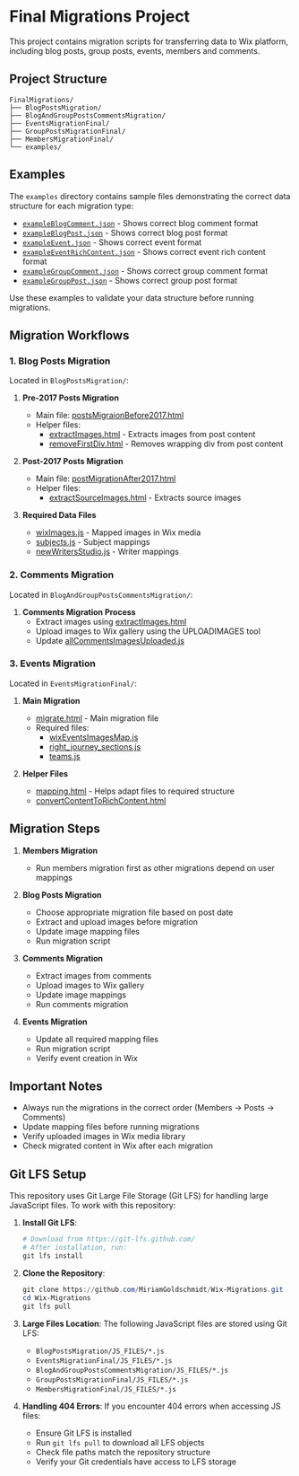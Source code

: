 # Final Migrations Project

This project contains migration scripts for transferring data to Wix platform, including blog posts, group posts, events, members and comments.

## Project Structure

```
FinalMigrations/
├── BlogPostsMigration/
├── BlogAndGroupPostsCommentsMigration/ 
├── EventsMigrationFinal/
├── GroupPostsMigrationFinal/
├── MembersMigrationFinal/
└── examples/
```


## Examples
The `examples` directory contains sample files demonstrating the correct data structure for each migration type:

- [`exampleBlogComment.json`](examples/exampleBlogComment.json) - Shows correct blog comment format
- [`exampleBlogPost.json`](examples/exampleBlogPost.json) - Shows correct blog post format
- [`exampleEvent.json`](examples/exampleEvent.json) - Shows correct event format
- [`exampleEventRichContent.json`](examples/exampleEventRichContent.json) - Shows correct event rich content format
- [`exampleGroupComment.json`](examples/exampleGroupComment.json) - Shows correct group comment format
- [`exampleGroupPost.json`](examples/exampleGroupPost.json) - Shows correct group post format

Use these examples to validate your data structure before running migrations.

## Migration Workflows

### 1. Blog Posts Migration
Located in `BlogPostsMigration/`:

1. **Pre-2017 Posts Migration**
   - Main file: [postsMigraionBefore2017.html](BlogPostsMigration/HTML%20FILES/postsMigraionBefore2017.html)
   - Helper files:
     - [extractImages.html](BlogPostsMigration/HTML%20FILES/extractImages.html) - Extracts images from post content
     - [removeFirstDiv.html](BlogPostsMigration/HTML%20FILES/removeFirstDiv.html) - Removes wrapping div from post content

2. **Post-2017 Posts Migration** 
   - Main file: [postMigrationAfter2017.html](BlogPostsMigration/HTML%20FILES/postMigrationAfter2017.html)
   - Helper files:
     - [extractSourceImages.html](BlogPostsMigration/HTML%20FILES/extractSourceImages.html) - Extracts source images

3. **Required Data Files**
   - [wixImages.js](BlogPostsMigration/JS%20FILES/wixImages.js) - Mapped images in Wix media
   - [subjects.js](BlogPostsMigration/JS%20FILES/subjects.js) - Subject mappings
   - [newWritersStudio.js](BlogPostsMigration/JS%20FILES/newWritersStudio.js) - Writer mappings

### 2. Comments Migration
Located in `BlogAndGroupPostsCommentsMigration/`:

1. **Comments Migration Process**
   - Extract images using [extractImages.html](BlogAndGroupPostsCommentsMigration/HTML%20FILES/extractImages.html)
   - Upload images to Wix gallery using the UPLOADIMAGES tool
   - Update [allCommentsImagesUploaded.js](BlogAndGroupPostsCommentsMigration/JS%20FILES/allCommentsImagesUploaded.js)

### 3. Events Migration
Located in `EventsMigrationFinal/`:

1. **Main Migration**
   - [migrate.html](EventsMigrationFinal/HTML%20FILES/migrate.html) - Main migration file
   - Required files:
     - [wixEventsImagesMap.js](EventsMigrationFinal/JS%20FILES/wixEventsImagesMap.js)
     - [right_journey_sections.js](EventsMigrationFinal/JS%20FILES/right_journey_sections.js)
     - [teams.js](EventsMigrationFinal/JS%20FILES/teams.js)

2. **Helper Files**
   - [mapping.html](EventsMigrationFinal/HTML%20FILES/mapping.html) - Helps adapt files to required structure
   - [convertContentToRichContent.html](EventsMigrationFinal/HTML%20FILES/convertContentToRichContent.html)

## Migration Steps

1. **Members Migration**
   - Run members migration first as other migrations depend on user mappings

2. **Blog Posts Migration**
   - Choose appropriate migration file based on post date
   - Extract and upload images before migration
   - Update image mapping files
   - Run migration script

3. **Comments Migration**
   - Extract images from comments
   - Upload images to Wix gallery
   - Update image mappings
   - Run comments migration

4. **Events Migration**
   - Update all required mapping files
   - Run migration script
   - Verify event creation in Wix

## Important Notes

- Always run the migrations in the correct order (Members → Posts → Comments)
- Update mapping files before running migrations
- Verify uploaded images in Wix media library
- Check migrated content in Wix after each migration

## Git LFS Setup

This repository uses Git Large File Storage (Git LFS) for handling large JavaScript files. To work with this repository:

1. **Install Git LFS**:
   ```powershell
   # Download from https://git-lfs.github.com/
   # After installation, run:
   git lfs install
   ```

2. **Clone the Repository**:
   ```powershell
   git clone https://github.com/MiriamGoldschmidt/Wix-Migrations.git
   cd Wix-Migrations
   git lfs pull
   ```

3. **Large Files Location**:
   The following JavaScript files are stored using Git LFS:
   - `BlogPostsMigration/JS_FILES/*.js`
   - `EventsMigrationFinal/JS_FILES/*.js`
   - `BlogAndGroupPostsCommentsMigration/JS_FILES/*.js`
   - `GroupPostsMigrationFinal/JS_FILES/*.js`
   - `MembersMigrationFinal/JS_FILES/*.js`

4. **Handling 404 Errors**:
   If you encounter 404 errors when accessing JS files:
   - Ensure Git LFS is installed
   - Run `git lfs pull` to download all LFS objects
   - Check file paths match the repository structure
   - Verify your Git credentials have access to LFS storage